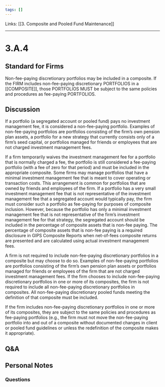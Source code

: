 ```yaml
---
tags: []
---
```

Links: [[3. Composite and Pooled Fund Maintenance]]
___
# 3.A.4
## Standard for Firms
Non-fee-paying discretionary portfolios may be included in a composite. If the FIRM includes non-fee-paying discretionary PORTFOLIOS in a [[COMPOSITE]], those PORTFOLIOS MUST be subject to the same policies and procedures as fee-paying PORTFOLIOS.
## Discussion
If a portfolio (a segregated account or pooled fund) pays no investment management fee, it is considered a non-fee-paying portfolio. Examples of non-fee-paying portfolios are portfolios consisting of the firm’s own pension plan assets, a portfolio for a new strategy that currently consists only of a firm’s seed capital, or portfolios managed for friends or employees that are not charged investment management fees.

If a firm temporarily waives the investment management fee for a portfolio that is normally charged a fee, the portfolio is still considered a fee-paying portfolio (with a fee of zero for that period) and must be included in the appropriate composite. Some firms may manage portfolios that have a minimal investment management fee that is meant to cover operating or transaction costs. This arrangement is common for portfolios that are owned by friends and employees of the firm. If a portfolio has a very small investment management fee that is not representative of the investment management fee that a segregated account would typically pay, the firm must consider such a portfolio as fee-paying for purposes of composite inclusion. However, because the portfolio has only a minimal investment management fee that is not representative of the firm’s investment management fee for that strategy, the segregated account should be included in the percentage of composite assets that is non-fee paying. The percentage of composite assets that is non-fee paying is a required disclosure in GIPS Composite Reports when net-of-fees composite returns are presented and are calculated using actual investment management fees.

A firm is not required to include non-fee-paying discretionary portfolios in a composite but may choose to do so. Examples of non-fee-paying portfolios are portfolios consisting of the firm’s own pension plan assets or portfolios managed for friends or employees of the firm that are not charged investment management fees. If the firm chooses to include non-fee-paying discretionary portfolios in one or more of its composites, the firm is not required to include all non-fee-paying discretionary portfolios in composites. All non-fee-paying discretionary pooled funds meeting the definition of that composite must be included.

If the firm includes non-fee-paying discretionary portfolios in one or more of its composites, they are subject to the same policies and procedures as fee-paying portfolios (e.g., the firm must not move the non-fee-paying portfolio into and out of a composite without documented changes in client or pooled fund guidelines or unless the redefinition of the composite makes it appropriate).
## Q&A

## Personal Notes

### Questions